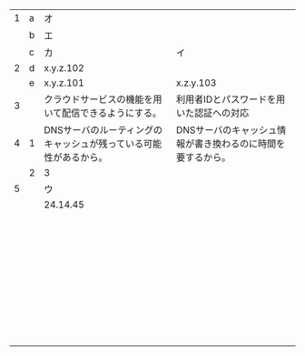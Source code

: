 |      |      |                                                              |                                                             |
| ---- | ---- | ------------------------------------------------------------ | ----------------------------------------------------------- |
| 1    | a    | オ                                                           |                                                             |
|      | b    | エ                                                           |                                                             |
|      | c    | カ                                                           | イ                                                          |
| 2    | d    | x.y.z.102                                                    |                                                             |
|      | e    | x.y.z.101                                                    | x.z.y.103                                                   |
| 3    |      | クラウドサービスの機能を用いて配信できるようにする。         | 利用者IDとパスワードを用いた認証への対応                    |
| 4    | 1    | DNSサーバのルーティングのキャッシュが残っている可能性があるから。 | DNSサーバのキャッシュ情報が書き換わるのに時間を要するから。 |
|      | 2    | 3                                                            |                                                             |
| 5    |      | ウ                                                           |                                                             |
|      |      | 24.14.45                                                     |                                                             |
|      |      |                                                              |                                                             |
|      |      |                                                              |                                                             |
|      |      |                                                              |                                                             |
|      |      |                                                              |                                                             |
|      |      |                                                              |                                                             |
|      |      |                                                              |                                                             |
|      |      |                                                              |                                                             |
|      |      |                                                              |                                                             |
|      |      |                                                              |                                                             |
|      |      |                                                              |                                                             |
|      |      |                                                              |                                                             |
|      |      |                                                              |                                                             |
|      |      |                                                              |                                                             |
|      |      |                                                              |                                                             |
|      |      |                                                              |                                                             |
|      |      |                                                              |                                                             |
|      |      |                                                              |                                                             |
|      |      |                                                              |                                                             |
|      |      |                                                              |                                                             |
|      |      |                                                              |                                                             |
|      |      |                                                              |                                                             |
|      |      |                                                              |                                                             |
|      |      |                                                              |                                                             |
|      |      |                                                              |                                                             |
|      |      |                                                              |                                                             |
|      |      |                                                              |                                                             |
|      |      |                                                              |                                                             |
|      |      |                                                              |                                                             |
|      |      |                                                              |                                                             |
|      |      |                                                              |                                                             |
|      |      |                                                              |                                                             |
|      |      |                                                              |                                                             |
|      |      |                                                              |                                                             |
|      |      |                                                              |                                                             |
|      |      |                                                              |                                                             |
|      |      |                                                              |                                                             |
|      |      |                                                              |                                                             |
|      |      |                                                              |                                                             |
|      |      |                                                              |                                                             |

